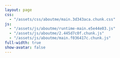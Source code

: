 ```yaml
---
layout: page
css:
  - "/assets/css/aboutme/main.3d343aca.chunk.css"
js:
  - "/assets/js/aboutme/runtime-main.e5e44e03.js"
  - "/assets/js/aboutme/2.445d7c0f.chunk.js"
  - "/assets/js/aboutme/main.f036417c.chunk.js"
full-width: true
show-avatar: false
---
```


<div id="root"></div>
